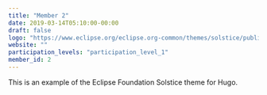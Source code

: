 ```yaml
---
title: "Member 2"
date: 2019-03-14T05:10:00-00:00
draft: false
logo: "https://www.eclipse.org/eclipse.org-common/themes/solstice/public/images/logo/eclipse-foundation-grey-orange.svg"
website: ""
participation_levels: "participation_level_1"
member_id: 2
---
```


This is an example of the Eclipse Foundation Solstice theme for Hugo.